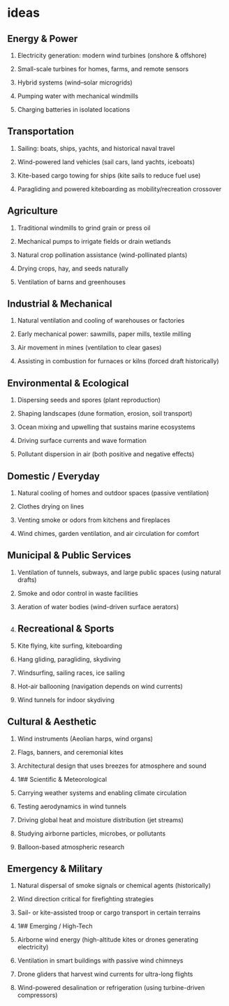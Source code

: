 # ideas

## Energy & Power

1. Electricity generation: modern wind turbines (onshore & offshore)

2. Small-scale turbines for homes, farms, and remote sensors

3. Hybrid systems (wind–solar microgrids)

4. Pumping water with mechanical windmills

5. Charging batteries in isolated locations

## Transportation

1. Sailing: boats, ships, yachts, and historical naval travel

2. Wind-powered land vehicles (sail cars, land yachts, iceboats)

3. Kite-based cargo towing for ships (kite sails to reduce fuel use)

4. Paragliding and powered kiteboarding as mobility/recreation crossover

## Agriculture

1. Traditional windmills to grind grain or press oil

2. Mechanical pumps to irrigate fields or drain wetlands

3. Natural crop pollination assistance (wind-pollinated plants)

4. Drying crops, hay, and seeds naturally

5. Ventilation of barns and greenhouses

## Industrial & Mechanical

1. Natural ventilation and cooling of warehouses or factories

2. Early mechanical power: sawmills, paper mills, textile milling

3. Air movement in mines (ventilation to clear gases)

4. Assisting in combustion for furnaces or kilns (forced draft historically)

## Environmental & Ecological

1. Dispersing seeds and spores (plant reproduction)

2. Shaping landscapes (dune formation, erosion, soil transport)

3. Ocean mixing and upwelling that sustains marine ecosystems

4. Driving surface currents and wave formation

5. Pollutant dispersion in air (both positive and negative effects)

## Domestic / Everyday

1. Natural cooling of homes and outdoor spaces (passive ventilation)

2. Clothes drying on lines

3. Venting smoke or odors from kitchens and fireplaces

4. Wind chimes, garden ventilation, and air circulation for comfort

## Municipal & Public Services

1. Ventilation of tunnels, subways, and large public spaces (using natural drafts)

2. Smoke and odor control in waste facilities

3. Aeration of water bodies (wind-driven surface aerators)

4. ## Recreational & Sports

5. Kite flying, kite surfing, kiteboarding

6. Hang gliding, paragliding, skydiving

7. Windsurfing, sailing races, ice sailing

8. Hot-air ballooning (navigation depends on wind currents)

9. Wind tunnels for indoor skydiving

## Cultural & Aesthetic

1. Wind instruments (Aeolian harps, wind organs)

2. Flags, banners, and ceremonial kites

3. Architectural design that uses breezes for atmosphere and sound

4. 1## Scientific & Meteorological

5. Carrying weather systems and enabling climate circulation

6. Testing aerodynamics in wind tunnels

7. Driving global heat and moisture distribution (jet streams)

8. Studying airborne particles, microbes, or pollutants

9. Balloon-based atmospheric research

## Emergency & Military

1. Natural dispersal of smoke signals or chemical agents (historically)

2. Wind direction critical for firefighting strategies

3. Sail- or kite-assisted troop or cargo transport in certain terrains

4. 1## Emerging / High-Tech

5. Airborne wind energy (high-altitude kites or drones generating electricity)

6. Ventilation in smart buildings with passive wind chimneys

7. Drone gliders that harvest wind currents for ultra-long flights

8. Wind-powered desalination or refrigeration (using turbine-driven compressors)
